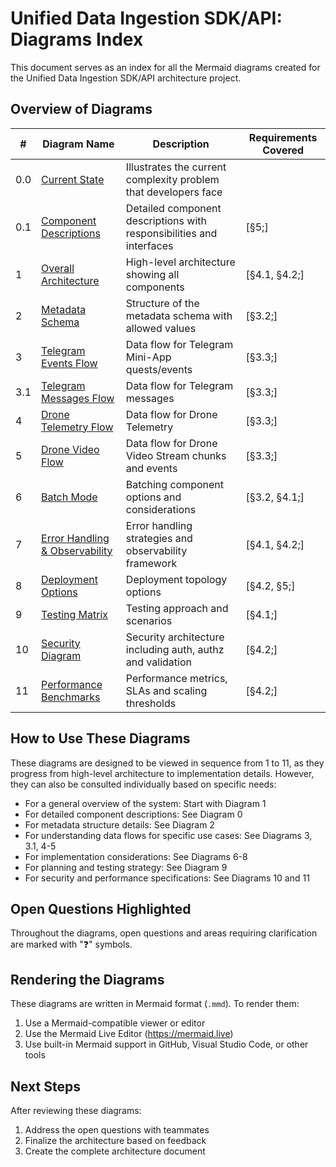 # Unified Data Ingestion SDK/API: Diagrams Index

This document serves as an index for all the Mermaid diagrams created for the Unified Data Ingestion SDK/API architecture project.

## Overview of Diagrams

| #   | Diagram Name                                                         | Description                                                          | Requirements Covered |
| --- | -------------------------------------------------------------------- | -------------------------------------------------------------------- | -------------------- |
| 0.0 | [Current State](0_0_current_state_problem.mmd)                       | Illustrates the current complexity problem that developers face      |                      |
| 0.1 | [Component Descriptions](0_1_component_descriptions.mmd)             | Detailed component descriptions with responsibilities and interfaces | [§5;]                |
| 1   | [Overall Architecture](1_overall_architecture.mmd)                   | High-level architecture showing all components                       | [§4.1, §4.2;]        |
| 2   | [Metadata Schema](2_metadata_schema.mmd)                             | Structure of the metadata schema with allowed values                 | [§3.2;]              |
| 3   | [Telegram Events Flow](3_use_case_telegram_events.mmd)               | Data flow for Telegram Mini-App quests/events                        | [§3.3;]              |
| 3.1 | [Telegram Messages Flow](3_1_use_case_telegram_messages.mmd)         | Data flow for Telegram messages                                      | [§3.3;]              |
| 4   | [Drone Telemetry Flow](4_use_case_drone_telemetry.mmd)               | Data flow for Drone Telemetry                                        | [§3.3;]              |
| 5   | [Drone Video Flow](5_use_case_drone_video.mmd)                       | Data flow for Drone Video Stream chunks and events                   | [§3.3;]              |
| 6   | [Batch Mode](6_batch_mode.mmd)                                       | Batching component options and considerations                        | [§3.2, §4.1;]        |
| 7   | [Error Handling & Observability](7_error_handling_observability.mmd) | Error handling strategies and observability framework                | [§4.1, §4.2;]        |
| 8   | [Deployment Options](8_deployment_options.mmd)                       | Deployment topology options                                          | [§4.2, §5;]          |
| 9   | [Testing Matrix](9_testing_matrix.mmd)                               | Testing approach and scenarios                                       | [§4.1;]              |
| 10  | [Security Diagram](10_security_diagram.mmd)                          | Security architecture including auth, authz and validation           | [§4.2;]              |
| 11  | [Performance Benchmarks](11_performance_benchmarks.mmd)              | Performance metrics, SLAs and scaling thresholds                     | [§4.2;]              |

## How to Use These Diagrams

These diagrams are designed to be viewed in sequence from 1 to 11, as they progress from high-level architecture to implementation details. However, they can also be consulted individually based on specific needs:

- For a general overview of the system: Start with Diagram 1
- For detailed component descriptions: See Diagram 0
- For metadata structure details: See Diagram 2
- For understanding data flows for specific use cases: See Diagrams 3, 3.1, 4-5
- For implementation considerations: See Diagrams 6-8
- For planning and testing strategy: See Diagram 9
- For security and performance specifications: See Diagrams 10 and 11

## Open Questions Highlighted

Throughout the diagrams, open questions and areas requiring clarification are marked with "❓" symbols.

## Rendering the Diagrams

These diagrams are written in Mermaid format (`.mmd`). To render them:

1. Use a Mermaid-compatible viewer or editor
2. Use the Mermaid Live Editor (https://mermaid.live)
3. Use built-in Mermaid support in GitHub, Visual Studio Code, or other tools

## Next Steps

After reviewing these diagrams:

1. Address the open questions with teammates
2. Finalize the architecture based on feedback
3. Create the complete architecture document
